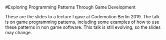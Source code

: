 #Exploring Programming Patterns Through Game Development

These are the slides to a lecture I gave at Codemotion Berlin 2019. The talk is on game programming patterns, including some examples of how to use these patterns in non game software. This talk is still evolving, so the slides may change.
